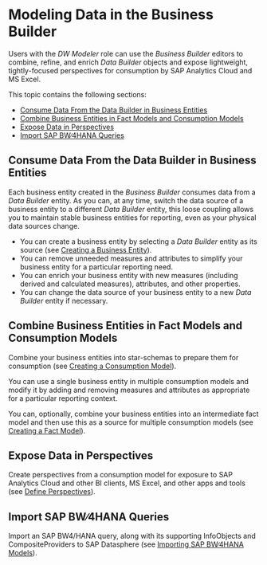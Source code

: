 <!-- loio3829d46c48a44f1e94915054bd76b7b9 -->

# Modeling Data in the Business Builder

Users with the *DW Modeler* role can use the *Business Builder* editors to combine, refine, and enrich *Data Builder* objects and expose lightweight, tightly-focused perspectives for consumption by SAP Analytics Cloud and MS Excel.

This topic contains the following sections:

-   [Consume Data From the Data Builder in Business Entities](modeling-data-in-the-business-builder-3829d46.md#loio3829d46c48a44f1e94915054bd76b7b9__section_business_entities)
-   [Combine Business Entities in Fact Models and Consumption Models](modeling-data-in-the-business-builder-3829d46.md#loio3829d46c48a44f1e94915054bd76b7b9__section_consumption_models)
-   [Expose Data in Perspectives](modeling-data-in-the-business-builder-3829d46.md#loio3829d46c48a44f1e94915054bd76b7b9__section_perspectives)
-   [Import SAP BW∕4HANA Queries](modeling-data-in-the-business-builder-3829d46.md#loio3829d46c48a44f1e94915054bd76b7b9__section_bw4hana_import)



<a name="loio3829d46c48a44f1e94915054bd76b7b9__section_business_entities"/>

## Consume Data From the Data Builder in Business Entities

Each business entity created in the *Business Builder* consumes data from a *Data Builder* entity. As you can, at any time, switch the data source of a business entity to a different *Data Builder* entity, this loose coupling allows you to maintain stable business entities for reporting, even as your physical data sources change.

-   You can create a business entity by selecting a *Data Builder* entity as its source \(see [Creating a Business Entity](creating-a-business-entity-c912cdc.md)\).
-   You can remove unneeded measures and attributes to simplify your business entity for a particular reporting need.
-   You can enrich your business entity with new measures \(including derived and calculated measures\), attributes, and other properties.
-   You can change the data source of your business entity to a new *Data Builder* entity if necessary.



<a name="loio3829d46c48a44f1e94915054bd76b7b9__section_consumption_models"/>

## Combine Business Entities in Fact Models and Consumption Models

Combine your business entities into star-schemas to prepare them for consumption \(see [Creating a Consumption Model](creating-a-consumption-model-337fa99.md)\).

You can use a single business entity in multiple consumption models and modify it by adding and removing measures and attributes as appropriate for a particular reporting context.

You can, optionally, combine your business entities into an intermediate fact model and then use this as a source for multiple consumption models \(see [Creating a Fact Model](creating-a-fact-model-5bbd14a.md)\).



<a name="loio3829d46c48a44f1e94915054bd76b7b9__section_perspectives"/>

## Expose Data in Perspectives

Create perspectives from a consumption model for exposure to SAP Analytics Cloud and other BI clients, MS Excel, and other apps and tools \(see [Define Perspectives](define-perspectives-ce26fd3.md)\).



<a name="loio3829d46c48a44f1e94915054bd76b7b9__section_bw4hana_import"/>

## Import SAP BW∕4HANA Queries

Import an SAP BW4/HANA query, along with its supporting InfoObjects and CompositeProviders to SAP Datasphere \(see [Importing SAP BW∕4HANA Models](importing-sap-bw-4hana-models-a3d4a2f.md)\).

